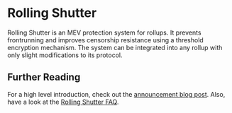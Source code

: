 # Rolling Shutter

Rolling Shutter is an MEV protection system for rollups. It prevents
frontrunning and improves censorship resistance using a threshold encryption
mechanism. The system can be integrated into any rollup with only slight
modifications to its protocol.

## Further Reading

For a high level introduction, check out the
[announcement blog post](https://blog.shutter.network/announcing-rolling-shutter/).
Also, have a look at the
[Rolling Shutter FAQ](https://blog.shutter.network/rolling-shutter-faq/).
